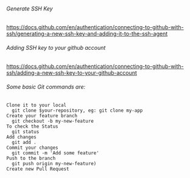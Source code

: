 ###### Generate SSH Key

https://docs.github.com/en/authentication/connecting-to-github-with-ssh/generating-a-new-ssh-key-and-adding-it-to-the-ssh-agent

###### Adding SSH key to your github account
https://docs.github.com/en/authentication/connecting-to-github-with-ssh/adding-a-new-ssh-key-to-your-github-account

###### Some basic Git commands are:
```
Clone it to your local 
  git clone $your-repository, eg: git clone my-app
Create your feature branch
  git checkout -b my-new-feature
To check the Status
  git status
Add changes 
  git add .
Commit your changes 
  git commit -m 'Add some feature'
Push to the branch 
  git push origin my-new-feature)
Create new Pull Request
```
